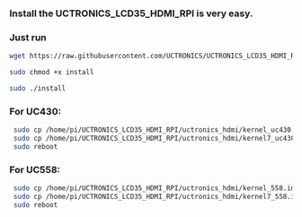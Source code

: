 ### Install the UCTRONICS_LCD35_HDMI_RPI is very easy.<br>
 ### Just run 
```Bash
wget https://raw.githubusercontent.com/UCTRONICS/UCTRONICS_LCD35_HDMI_RPI/master/install
```
```Bash
sudo chmod +x install
```
```Bash
sudo ./install 
```
### For UC430:
```bash
 sudo cp /home/pi/UCTRONICS_LCD35_HDMI_RPI/uctronics_hdmi/kernel_uc430.img /boot/kernel.img
 sudo cp /home/pi/UCTRONICS_LCD35_HDMI_RPI/uctronics_hdmi/kernel7_uc430.img /boot/kernel7.img
 sudo reboot
```
### For UC558:
```bash
 sudo cp /home/pi/UCTRONICS_LCD35_HDMI_RPI/uctronics_hdmi/kernel_558.img /boot/kernel.img
 sudo cp /home/pi/UCTRONICS_LCD35_HDMI_RPI/uctronics_hdmi/kernel7_558.img /boot/kernel7.img
 sudo reboot
```
